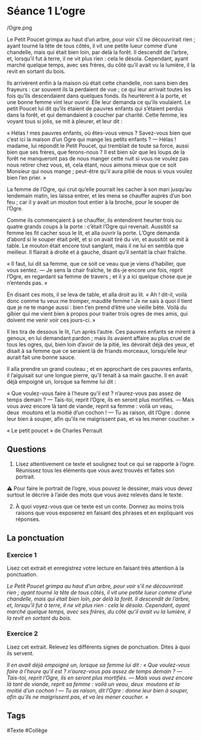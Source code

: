 # Séance 1 L’ogre

/Ogre.png

Le Petit Poucet grimpa au haut d’un arbre, pour voir s’il ne découvrirait rien ; ayant tourné la tête de tous côtés, il vit une petite lueur comme d’une chandelle, mais qui était bien loin, par delà la forêt. Il descendit de l’arbre, et, lorsqu’il fut à terre, il ne vit plus rien : cela le désola. Cependant, ayant marché quelque temps, avec ses frères, du côté qu’il avait vu la lumière, il la revit en sortant du bois.

Ils arrivèrent enfin à la maison où était cette chandelle, non sans bien des frayeurs : car souvent ils la perdaient de vue ; ce qui leur arrivait toutes les fois qu’ils descendaient dans quelques fonds. Ils heurtèrent à la porte, et une bonne femme vint leur ouvrir. Elle leur demanda ce qu’ils voulaient. Le petit Poucet lui dit qu’ils étaient de pauvres enfants qui s’étaient perdus dans la forêt, et qui demandaient à coucher par charité. Cette femme, les voyant tous si jolis, se mit à pleurer, et leur dit :

« Hélas ! mes pauvres enfants, où êtes-vous venus ? Savez-vous bien que c’est ici la maison d’un Ogre qui mange les petits enfants ?
— Hélas ! madame, lui répondit le Petit Poucet, qui tremblait de toute sa force, aussi bien que ses frères, que ferons-nous ? Il est bien sûr que les loups de la forêt ne manqueront pas de nous manger cette nuit si vous ne voulez pas nous retirer chez vous, et, cela étant, nous aimons mieux que ce soit Monsieur qui nous mange ; peut-être qu’il aura pitié de nous si vous voulez bien l’en prier. »

La femme de l’Ogre, qui crut qu’elle pourrait les cacher à son mari jusqu’au lendemain matin, les laissa entrer, et les mena se chauffer auprès d’un bon feu ; car il y avait un mouton tout entier à la broche, pour le souper de l’Ogre.

Comme ils commençaient à se chauffer, ils entendirent heurter trois ou quatre grands coups à la porte : c’était l’Ogre qui revenait. Aussitôt sa femme les fit cacher sous le lit, et alla ouvrir la porte. L’Ogre demanda d’abord si le souper était prêt, et si on avait tiré du vin, et aussitôt se mit à table. Le mouton était encore tout sanglant, mais il ne lui en sembla que meilleur. Il flairait à droite et à gauche, disant qu’il sentait la chair fraîche.

« Il faut, lui dit sa femme, que ce soit ce veau que je viens d’habiller, que vous sentez.
— Je sens la chair fraîche, te dis-je encore une fois, reprit l’Ogre, en regardant sa femme de travers ; et il y a ici quelque chose que je n’entends pas. »

En disant ces mots, il se leva de table, et alla droit au lit. « Ah ! dit-il, voilà donc comme tu veux me tromper, maudite femme ! Je ne sais à quoi il tient que je ne te mange aussi : bien t’en prend d’être une vieille bête. Voilà du gibier qui me vient bien à propos pour traiter trois ogres de mes amis, qui doivent me venir voir ces jours-ci. »

Il les tira de dessous le lit, l’un après l’autre. Ces pauvres enfants se mirent à genoux, en lui demandant pardon ; mais ils avaient affaire au plus cruel de tous les ogres, qui, bien loin d’avoir de la pitié, les dévorait déjà des yeux, et disait à sa femme que ce seraient là de friands morceaux, lorsqu’elle leur aurait fait une bonne sauce.

Il alla prendre un grand couteau ; et en approchant de ces pauvres enfants, il l’aiguisait sur une longue pierre, qu’il tenait à sa main gauche. Il en avait déjà empoigné un, lorsque sa femme lui dit :

« Que voulez-vous faire à l’heure qu’il est ? n’aurez-vous pas assez de temps demain ?
— Tais-toi, reprit l’Ogre, ils en seront plus mortifiés.
— Mais vous avez encore là tant de viande, reprit sa femme : voilà un veau, deux  moutons et la moitié d’un cochon !
— Tu as raison, dit l’Ogre : donne leur bien à souper, afin qu’ils ne maigrissent pas, et va les mener coucher. »

« Le petit poucet » de Charles Perrault

## Questions

1. Lisez attentivement ce texte et soulignez tout ce qui se rapporte à l’ogre. Réunissez tous les éléments que vous avez trouvés et faites son portrait.

⚠️ Pour faire le portrait de l’ogre, vous pouvez le dessiner, mais vous devez surtout le décrire à l’aide des mots que vous avez relevés dans le texte.
	
2. À quoi voyez-vous que ce texte est un conte. Donnez au moins trois raisons que vous exposerez en faisant des phrases et en expliquant vos réponses.

## La ponctuation

### Exercice 1
Lisez cet extrait et enregistrez votre lecture en faisant très attention à la ponctuation.

*Le Petit Poucet grimpa au haut d’un arbre, pour voir s’il ne découvrirait rien ; ayant tourné la tête de tous côtés, il vit une petite lueur comme d’une chandelle, mais qui était bien loin, par delà la forêt. Il descendit de l’arbre, et, lorsqu’il fut à terre, il ne vit plus rien : cela le désola. Cependant, ayant marché quelque temps, avec ses frères, du côté qu’il avait vu la lumière, il la revit en sortant du bois.*

### Exercice 2
Lisez cet extrait. Relevez les différents signes de ponctuation. Dites à quoi ils servent.

*Il en avait déjà empoigné un, lorsque sa femme lui dit :*
*« Que voulez-vous faire à l’heure qu’il est ? n’aurez-vous pas assez de temps demain ?*
*— Tais-toi, reprit l’Ogre, ils en seront plus mortifiés.*
*— Mais vous avez encore là tant de viande, reprit sa femme : voilà un veau, deux  moutons et la moitié d’un cochon !*
*— Tu as raison, dit l’Ogre : donne leur bien à souper, afin qu’ils ne maigrissent pas, et va les mener coucher. »*

## Tags

#Texte #Collège 